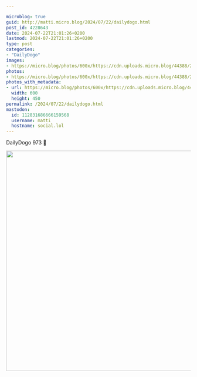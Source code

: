 ```yaml
---

microblog: true
guid: http://matti.micro.blog/2024/07/22/dailydogo.html
post_id: 4228643
date: 2024-07-22T21:01:26+0200
lastmod: 2024-07-22T21:01:26+0200
type: post
categories:
- "DailyDogo"
images:
- https://micro.blog/photos/600x/https://cdn.uploads.micro.blog/44388/2024/ca2bfb87ce5f42b4a15c57de08f23dbb.jpg
photos:
- https://micro.blog/photos/600x/https://cdn.uploads.micro.blog/44388/2024/ca2bfb87ce5f42b4a15c57de08f23dbb.jpg
photos_with_metadata:
- url: https://micro.blog/photos/600x/https://cdn.uploads.micro.blog/44388/2024/ca2bfb87ce5f42b4a15c57de08f23dbb.jpg
  width: 600
  height: 450
permalink: /2024/07/22/dailydogo.html
mastodon:
  id: 112831686666159568
  username: matti
  hostname: social.lol
---
```

DailyDogo 973 🐶

<img src="/media/uploads/2024/ca2bfb87ce5f42b4a15c57de08f23dbb.jpg" width="600" alt="" />
